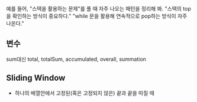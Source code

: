 
예를 들어, "스택을 활용하는 문제"를 풀 때 자주 나오는 패턴을 정리해 봐.
"스택의 top을 확인하는 방식이 중요하다."
"while 문을 활용해 연속적으로 pop하는 방식이 자주 나온다."

## 변수
sum대신 total, totalSum, accumulated, overall, summation

## Sliding Window

- 하나의 배열안에서 고정된(혹은 고정되지 않은) 끝과 끝을 따질 때
 

